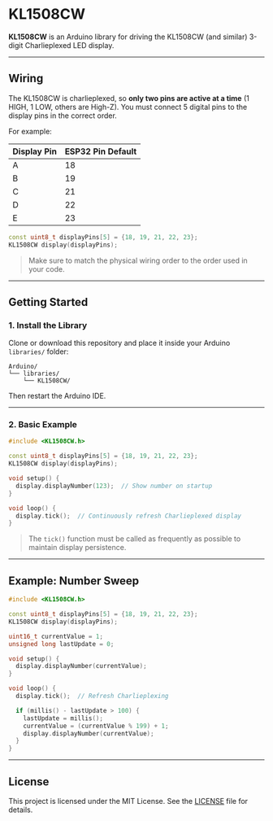# KL1508CW

**KL1508CW** is an Arduino library for driving the KL1508CW (and similar) 3-digit Charlieplexed LED display.

---

## Wiring

The KL1508CW is charlieplexed, so **only two pins are active at a time** (1 HIGH, 1 LOW, others are High-Z). You must connect 5 digital pins to the display pins in the correct order.

For example:

| Display Pin | ESP32 Pin Default|
|-------------|-------------|
| A           | 18          |
| B           | 19          |
| C           | 21          |
| D           | 22          |
| E           | 23          |

```cpp
const uint8_t displayPins[5] = {18, 19, 21, 22, 23};
KL1508CW display(displayPins);
```

> Make sure to match the physical wiring order to the order used in your code.

---

## Getting Started

### 1. Install the Library

Clone or download this repository and place it inside your Arduino `libraries/` folder:

```
Arduino/
└── libraries/
    └── KL1508CW/
```

Then restart the Arduino IDE.

---

### 2. Basic Example

```cpp
#include <KL1508CW.h>

const uint8_t displayPins[5] = {18, 19, 21, 22, 23};
KL1508CW display(displayPins);

void setup() {
  display.displayNumber(123);  // Show number on startup
}

void loop() {
  display.tick();  // Continuously refresh Charlieplexed display
}
```

> The `tick()` function must be called as frequently as possible to maintain display persistence.

---

## Example: Number Sweep

```cpp
#include <KL1508CW.h>

const uint8_t displayPins[5] = {18, 19, 21, 22, 23};
KL1508CW display(displayPins);

uint16_t currentValue = 1;
unsigned long lastUpdate = 0;

void setup() {
  display.displayNumber(currentValue);
}

void loop() {
  display.tick();  // Refresh Charlieplexing

  if (millis() - lastUpdate > 100) {
    lastUpdate = millis();
    currentValue = (currentValue % 199) + 1;
    display.displayNumber(currentValue);
  }
}
```

---

## License

This project is licensed under the MIT License. See the [LICENSE](LICENSE) file for details.
